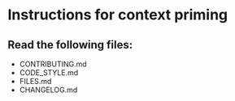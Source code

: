 # Instructions for context priming

## Read the following files:
- CONTRIBUTING.md
- CODE_STYLE.md
- FILES.md
- CHANGELOG.md
